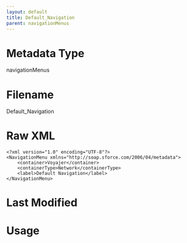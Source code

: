 ```yaml
---
layout: default
title: Default_Navigation
parent: navigationMenus
---
```

# Metadata Type
navigationMenus


# Filename 
Default_Navigation


# Raw XML
```
<?xml version="1.0" encoding="UTF-8"?>
<NavigationMenu xmlns="http://soap.sforce.com/2006/04/metadata">
    <container>Voyajer</container>
    <containerType>Network</containerType>
    <label>Default Navigation</label>
</NavigationMenu>
```


# Last Modified


# Usage
